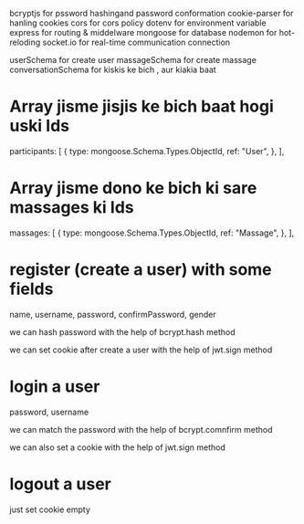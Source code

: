 bcryptjs for pssword hashingand password conformation
cookie-parser for hanling cookies
cors for cors policy
dotenv for environment variable
express for routing & middelware
mongoose for database
nodemon for hot-reloding
socket.io for real-time communication connection

userSchema for create user
massageSchema for create massage
conversationSchema for kiskis ke bich , aur kiakia baat



# Array jisme jisjis ke bich baat hogi uski Ids

participants: [
{
type: mongoose.Schema.Types.ObjectId,
ref: "User",
},
],

# Array jisme dono ke bich ki sare massages ki Ids

massages: [
{
type: mongoose.Schema.Types.ObjectId,
ref: "Massage",
},
],

# register (create a user) with some fields

name, username, password, confirmPassword, gender

we can hash password with the help of bcrypt.hash method

we can set cookie after create a user with the help of jwt.sign method

# login a user
password, username

we can match the password with the help of bcrypt.comnfirm method

we can also set a cookie with the help of jwt.sign method


# logout a user
just set cookie empty


